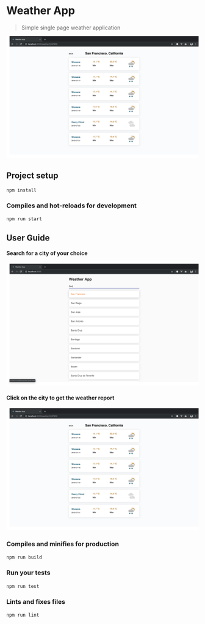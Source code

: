 
# Weather App
> Simple single page weather application

![](s2.png)

## Project setup
```
npm install
```

### Compiles and hot-reloads for development
```
npm run start
```

## User Guide

#### Search for a city of your choice
![](s1.png)

#### Click on the city to get the weather report

![](s2.png)

### Compiles and minifies for production
```
npm run build
```

### Run your tests
```
npm run test
```

### Lints and fixes files
```
npm run lint
```
